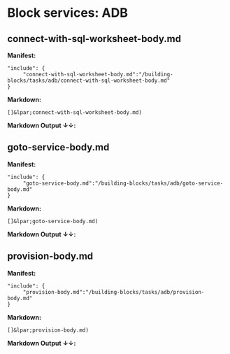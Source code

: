 # Block services: ADB
## connect-with-sql-worksheet-body.md
**Manifest:**
```
"include": {
     "connect-with-sql-worksheet-body.md":"/building-blocks/tasks/adb/connect-with-sql-worksheet-body.md"
}
```

**Markdown:**
```
[]&lpar;connect-with-sql-worksheet-body.md)
```

**Markdown Output &#8595;&#8595;:**
 
[](include:connect-with-sql-worksheet-body.md)
 
## goto-service-body.md
**Manifest:**
```
"include": {
     "goto-service-body.md":"/building-blocks/tasks/adb/goto-service-body.md"
}
```

**Markdown:**
```
[]&lpar;goto-service-body.md)
```

**Markdown Output &#8595;&#8595;:**
 
[](include:goto-service-body.md)
 
## provision-body.md
**Manifest:**
```
"include": {
     "provision-body.md":"/building-blocks/tasks/adb/provision-body.md"
}
```

**Markdown:**
```
[]&lpar;provision-body.md)
```

**Markdown Output &#8595;&#8595;:**
 
[](include:provision-body.md)
 